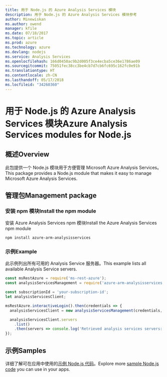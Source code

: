 ```yaml
---
title: 用于 Node.js 的 Azure Analysis Services 模块
description: 用于 Node.js 的 Azure Analysis Services 模块参考
author: Minewiskan
ms.author: owend
manager: kfile
ms.date: 07/18/2017
ms.topic: article
ms.prod: azure
ms.technology: azure
ms.devlang: nodejs
ms.service: Analysis Services
ms.openlocfilehash: 166d0450ac9b2d005f3ce4ecba5ce36e1786ae09
ms.sourcegitcommit: 75051fec38cc3be4cb7d7cb6fc695c162fc0e91b
ms.translationtype: HT
ms.contentlocale: zh-CN
ms.lasthandoff: 05/17/2018
ms.locfileid: "34260360"
---
```

# <a name="azure-analysis-services-modules-for-nodejs"></a><span data-ttu-id="b37f0-103">用于 Node.js 的 Azure Analysis Services 模块</span><span class="sxs-lookup"><span data-stu-id="b37f0-103">Azure Analysis Services modules for Node.js</span></span>

## <a name="overview"></a><span data-ttu-id="b37f0-104">概述</span><span class="sxs-lookup"><span data-stu-id="b37f0-104">Overview</span></span>
<span data-ttu-id="b37f0-105">此包提供一个 Node.js 模块用于方便管理 Microsoft Azure Analysis Services。</span><span class="sxs-lookup"><span data-stu-id="b37f0-105">This package provides a Node.js module that makes it easy to manage Microsoft Azure Analysis Services.</span></span>

## <a name="management-package"></a><span data-ttu-id="b37f0-106">管理包</span><span class="sxs-lookup"><span data-stu-id="b37f0-106">Management package</span></span>

### <a name="install-the-npm-module"></a><span data-ttu-id="b37f0-107">安装 npm 模块</span><span class="sxs-lookup"><span data-stu-id="b37f0-107">Install the npm module</span></span>

<span data-ttu-id="b37f0-108">安装 Azure Analysis Services npm 模块</span><span class="sxs-lookup"><span data-stu-id="b37f0-108">Install the Azure Analysis Services npm module</span></span>

```bash
npm install azure-arm-analysisservices
```

### <a name="example"></a><span data-ttu-id="b37f0-109">示例</span><span class="sxs-lookup"><span data-stu-id="b37f0-109">Example</span></span>

<span data-ttu-id="b37f0-110">此示例列出所有可用的 Analysis Service 服务器。</span><span class="sxs-lookup"><span data-stu-id="b37f0-110">This example lists all available Analysis Service servers.</span></span>

```javascript
const msRestAzure = require('ms-rest-azure');
const analysisServicesManagement = require('azure-arm-analysisservices');

const subscriptionId = 'your-subscription-id';
let analysisServicesClient;

msRestAzure.interactiveLogin().then(credentials => {
  analysisServicesClient = new analysisServicesManagement(credentials, subscriptionId);

  analysisServicesClient.servers
    .list()
    .then(servers => console.log('Retrieved analysis services servers: ', servers));
});
```

## <a name="samples"></a><span data-ttu-id="b37f0-111">示例</span><span class="sxs-lookup"><span data-stu-id="b37f0-111">Samples</span></span>

<span data-ttu-id="b37f0-112">详细了解可在应用中使用的[示例 Node.js 代码](https://azure.microsoft.com/resources/samples/?platform=nodejs)。</span><span class="sxs-lookup"><span data-stu-id="b37f0-112">Explore more [sample Node.js code](https://azure.microsoft.com/resources/samples/?platform=nodejs) you can use in your apps.</span></span>
